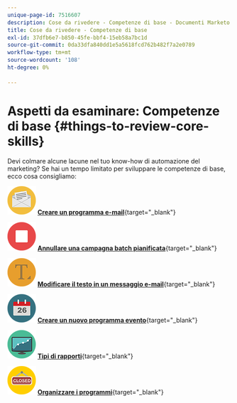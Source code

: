 ```yaml
---
unique-page-id: 7516607
description: Cose da rivedere - Competenze di base - Documenti Marketo - Documentazione del prodotto
title: Cose da rivedere - Competenze di base
exl-id: 37dfb6e7-b850-45fe-bbf4-15eb58a7bc1d
source-git-commit: 0da33dfa840dd1e5a5618fcd762b482f7a2e0789
workflow-type: tm+mt
source-wordcount: '108'
ht-degree: 0%

---
```


# Aspetti da esaminare: Competenze di base {#things-to-review-core-skills}

Devi colmare alcune lacune nel tuo know-how di automazione del marketing? Se hai un tempo limitato per sviluppare le competenze di base, ecco cosa consigliamo:

![Creare un programma e-mail](assets/office-28.png) [**Creare un programma e-mail**](/help/marketo/product-docs/email-marketing/email-programs/creating-an-email-program/create-an-email-program.md){target=&quot;_blank&quot;}

![Annullare una campagna batch pianificata](assets/multimedia-27.png) [**Annullare una campagna batch pianificata**](/help/marketo/product-docs/core-marketo-concepts/smart-campaigns/using-smart-campaigns/cancel-a-scheduled-batch-campaign-run.md){target=&quot;_blank&quot;}

![Modificare il testo in un messaggio e-mail](assets/graphic-design-tools-34.png) [**Modificare il testo in un messaggio e-mail**](/help/marketo/product-docs/email-marketing/general/email-editor-2/edit-elements-in-an-email.md){target=&quot;_blank&quot;}

![Creare un nuovo programma evento](assets/seo-57.png) [**Creare un nuovo programma evento**](/help/marketo/product-docs/demand-generation/events/understanding-events/create-a-new-event-program.md){target=&quot;_blank&quot;}

![Tipi di rapporti](assets/seo-04.png) [**Tipi di rapporti**](/help/marketo/product-docs/reporting/basic-reporting/report-types/report-type-overview.md){target=&quot;_blank&quot;}

![Organizzare i programmi](assets/shopping-09.png) [**Organizzare i programmi**](/help/marketo/product-docs/core-marketo-concepts/programs/working-with-programs/best-practice-how-to-organize-your-programs.md){target=&quot;_blank&quot;}
